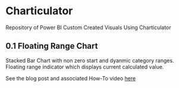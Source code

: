 # Charticulator
Repository of Power BI Custom Created Visuals Using Charticulator

## 0.1 Floating Range Chart
Stacked Bar Chart with non zero start and dyanmic category ranges.  Floating range indicator which displays current calculated value.

See the blog post and associated How-To video [here](https://markmccunningham.wixsite.com/website/post/charticulator-creating-a-new-floating-range-chart) 
